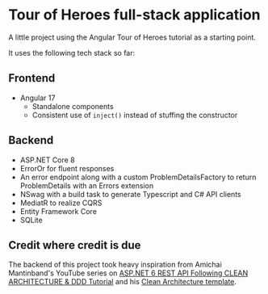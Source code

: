# Tour of Heroes full-stack application

A little project using the Angular Tour of Heroes tutorial as a starting point.

It uses the following tech stack so far:

## Frontend

- Angular 17
  - Standalone components
  - Consistent use of `inject()` instead of stuffing the constructor

## Backend

- ASP.NET Core 8
- ErrorOr for fluent responses
- An error endpoint along with a custom ProblemDetailsFactory to return ProblemDetails with an Errors extension
- NSwag with a build task to generate Typescript and C# API clients
- MediatR to realize CQRS
- Entity Framework Core
- SQLite

## Credit where credit is due

The backend of this project took heavy inspiration from Amichai Mantinband's YouTube series on [ASP.NET 6 REST API Following CLEAN ARCHITECTURE & DDD Tutorial](https://www.youtube.com/playlist?list=PLzYkqgWkHPKBcDIP5gzLfASkQyTdy0t4k) and his [Clean Architecture template](https://github.com/amantinband/clean-architecture).